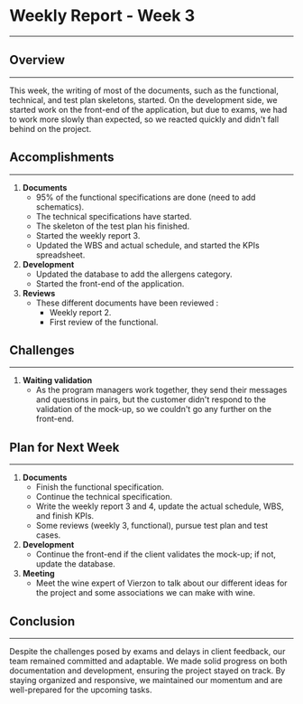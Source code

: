 # Weekly Report - Week 3
---

## Overview
---

This week, the writing of most of the documents, such as the functional, technical, and test plan skeletons, started. 
On the development side, we started work on the front-end of the application, but due to exams, we had to work more slowly than expected, so we reacted quickly and didn't fall behind on the project.

## Accomplishments
---

1. **Documents** 
   - 95% of the functional specifications are done (need to add schematics).
   - The technical specifications have started.
   - The skeleton of the test plan his finished.
   - Started the weekly report 3.
   - Updated the WBS and actual schedule, and started the KPIs spreadsheet.
2. **Development** 
   - Updated the database to add the allergens category.
   - Started the front-end of the application.
3. **Reviews**
   - These different documents have been reviewed :
     - Weekly report 2.
     - First review of the functional. 

## Challenges
---
1. **Waiting validation**
   - As the program managers work together, they send their messages and questions in pairs, but the customer didn't respond to the validation of the mock-up, so we couldn't go any further on the front-end.

## Plan for Next Week
---

1. **Documents** 
   - Finish the functional specification.
   - Continue the technical specification.
   - Write the weekly report 3 and 4, update the actual schedule, WBS, and finish KPIs.
   - Some reviews (weekly 3, functional), pursue test plan and test cases.
2. **Development**
   - Continue the front-end if the client validates the mock-up; if not, update the database.
3. **Meeting**
   - Meet the wine expert of Vierzon to talk about our different ideas for the project and some associations we can make with wine.

## Conclusion
---

Despite the challenges posed by exams and delays in client feedback, our team remained committed and adaptable. We made solid progress on both documentation and development, ensuring the project stayed on track. By staying organized and responsive, we maintained our momentum and are well-prepared for the upcoming tasks.